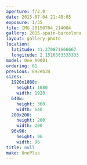 ```yaml
---
aperture: f/2.0
date: 2015-07-04 21:40:05
exposure: 1/35
file: IMG_20150704_214004
gallery: 2015-spain-barcelona
layout: gallery-photo
location:
  latitude: 41.370871666667
  longitude: 2.1516383333333
model: One A0001
ordering: 61
previous: 892eb34
sizes:
  1920x1080:
    height: 1080
    width: 1920
  640w:
    height: 360
    width: 640
  200x200:
    height: 200
    width: 200
  96x96:
    height: 96
    width: 96
title: null
make: OnePlus
---
```

